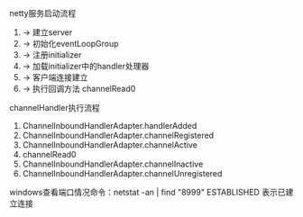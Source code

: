 netty服务启动流程
1. -> 建立server
2. -> 初始化eventLoopGroup
3. -> 注册initializer
4. -> 加载initializer中的handler处理器
5. -> 客户端连接建立
6. -> 执行回调方法 channelRead0

channelHandler执行流程
1. ChannelInboundHandlerAdapter.handlerAdded
2. ChannelInboundHandlerAdapter.channelRegistered
3. ChannelInboundHandlerAdapter.channelActive
4. channelRead0
5. ChannelInboundHandlerAdapter.channelInactive
6. ChannelInboundHandlerAdapter.channelUnregistered

windows查看端口情况命令：netstat -an | find "8999"        ESTABLISHED 表示已建立连接